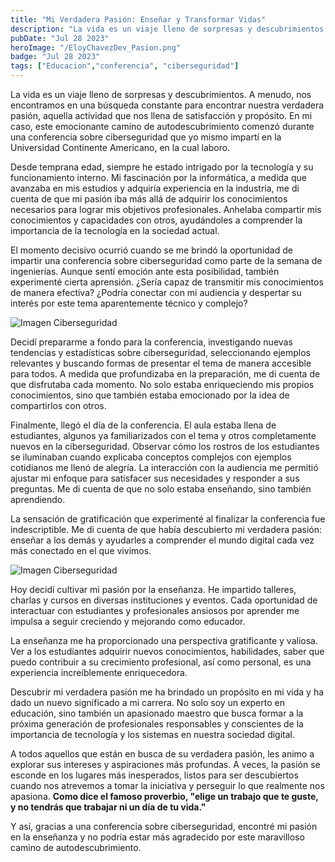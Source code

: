 ```yaml
---
title: "Mi Verdadera Pasión: Enseñar y Transformar Vidas"
description: "La vida es un viaje lleno de sorpresas y descubrimientos. A menudo, nos encontramos en una búsqueda constante para encontrar nuestra verdadera pasión, aquella actividad que nos llena de satisfacción y propósito."
pubDate: "Jul 28 2023"
heroImage: "/EloyChavezDev_Pasion.png"
badge: "Jul 28 2023"
tags: ["Educacion","conferencia", "ciberseguridad"]
---
```


La vida es un viaje lleno de sorpresas y descubrimientos. A menudo, nos encontramos en una búsqueda constante para encontrar nuestra verdadera pasión, aquella actividad que nos llena de satisfacción y propósito. En mi caso, este emocionante camino de autodescubrimiento comenzó durante una conferencia sobre ciberseguridad que yo mismo impartí en la Universidad Continente Americano, en la cual laboro.

Desde temprana edad, siempre he estado intrigado por la tecnología y su funcionamiento interno. Mi fascinación por la informática, a medida que avanzaba en mis estudios y adquiría experiencia en la industria, me di cuenta de que mi pasión iba más allá de adquirir los conocimientos necesarios para lograr mis objetivos profesionales. Anhelaba compartir mis conocimientos y capacidades con otros, ayudándoles a comprender la importancia de la tecnología en la sociedad actual.

El momento decisivo ocurrió cuando se me brindó la oportunidad de impartir una conferencia sobre ciberseguridad como parte de la semana de ingenierías. Aunque sentí emoción ante esta posibilidad, también experimenté cierta aprensión. ¿Sería capaz de transmitir mis conocimientos de manera efectiva? ¿Podría conectar con mi audiencia y despertar su interés por este tema aparentemente técnico y complejo?

![Imagen Ciberseguridad](/ciberseguridad.jpg "Ciberseguridad")

Decidí prepararme a fondo para la conferencia, investigando nuevas tendencias y estadísticas sobre ciberseguridad, seleccionando ejemplos relevantes y buscando formas de presentar el tema de manera accesible para todos. A medida que profundizaba en la preparación, me di cuenta de que disfrutaba cada momento. No solo estaba enriqueciendo mis propios conocimientos, sino que también estaba emocionado por la idea de compartirlos con otros.

Finalmente, llegó el día de la conferencia. El aula estaba llena de estudiantes, algunos ya familiarizados con el tema y otros completamente nuevos en la ciberseguridad.
Observar cómo los rostros de los estudiantes se iluminaban cuando explicaba conceptos complejos con ejemplos cotidianos me llenó de alegría. La interacción con la audiencia me permitió ajustar mi enfoque para satisfacer sus necesidades y responder a sus preguntas. Me di cuenta de que no solo estaba enseñando, sino también aprendiendo.

La sensación de gratificación que experimenté al finalizar la conferencia fue indescriptible. Me di cuenta de que había descubierto mi verdadera pasión: enseñar a los demás y ayudarles a comprender el mundo digital cada vez más conectado en el que vivimos.

![Imagen Ciberseguridad](/EloyChavezDev_Conferencias.jpg "Conferencia impartida en la UCA")

Hoy decidí cultivar mi pasión por la enseñanza. He impartido talleres, charlas y cursos en diversas instituciones y eventos. Cada oportunidad de interactuar con estudiantes y profesionales ansiosos por aprender me impulsa a seguir creciendo y mejorando como educador.

La enseñanza me ha proporcionado una perspectiva gratificante y valiosa. Ver a los estudiantes adquirir nuevos conocimientos, habilidades, saber que puedo contribuir a su crecimiento profesional, así como personal, es una experiencia increíblemente enriquecedora.

Descubrir mi verdadera pasión me ha brindado un propósito en mi vida y ha dado un nuevo significado a mi carrera. No solo soy un experto en educación, sino también un apasionado maestro que busca formar a la próxima generación de profesionales responsables y conscientes de la importancia de tecnología y los sistemas en nuestra sociedad digital.

A todos aquellos que están en busca de su verdadera pasión, les animo a explorar sus intereses y aspiraciones más profundas. A veces, la pasión se esconde en los lugares más inesperados, listos para ser descubiertos cuando nos atrevemos a tomar la iniciativa y perseguir lo que realmente nos apasiona. **Como dice el famoso proverbio, "elige un trabajo que te guste, y no tendrás que trabajar ni un día de tu vida."**

Y así, gracias a una conferencia sobre ciberseguridad, encontré mi pasión en la enseñanza y no podría estar más agradecido por este maravilloso camino de autodescubrimiento.